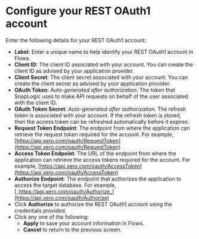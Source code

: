 # Configure your REST OAuth1 account

Enter the following details for your REST OAuth1 account:&#x20;

* **Label:** Enter a unique name to help identify your REST OAuth1 account in Flows.
* **Client ID:** The client ID associated with your account. You can create the client ID as advised by your application provider.
* **Client Secret**: The client secret associated with your account. You can create the client secret as advised by your application provider.
* **OAuth Token**: _Auto-generated after authorization_. The token that SnapLogic uses to make API requests on behalf of the user associated with the client ID.
* **OAuth Token Secret**: _Auto-generated after authorization_. The refresh token is associated with your account. If the refresh token is stored, then the access token can be refreshed automatically before it expires.
* **Request Token Endpoint**: The endpoint from where the application can retrieve the request token required for the account. For example, [https://api.xero.com/oauth/RequestToken](https://api.xero.com/oauth/RequestToken)
* **Access Token Endpoint**: The URL of the endpoint from where the application can retrieve the access tokens required for the account. For example, [https://api.xero.com/oauth/AccessToken](https://api.xero.com/oauth/AccessToken)
* **Authorize Endpoint**: The endpoint that authorizes the application to access the target database. For example, [_https://api.xero.com/oauth/Authorize_](https://api.xero.com/oauth/Authorize)
* Click **Authorize** to authorize the REST OAuth1 account using the credentials provided.
* Click any one of the following:
  * **Apply** to save your account information in Flows.
  * **Cancel** to return to the previous screen.
